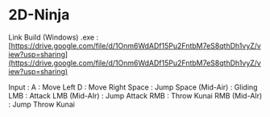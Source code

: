 # 2D-Ninja
 
Link Build (Windows) .exe : [https://drive.google.com/file/d/1Onm6WdADf15Pu2FntbM7eS8qthDh1vyZ/view?usp=sharing](https://drive.google.com/file/d/1Onm6WdADf15Pu2FntbM7eS8qthDh1vyZ/view?usp=sharing) 


Input :
A : Move Left
D : Move Right
Space : Jump
Space (Mid-Air) : Gliding
LMB : Attack
LMB (Mid-AIr) : Jump Attack
RMB : Throw Kunai
RMB (Mid-AIr) : Jump Throw Kunai
